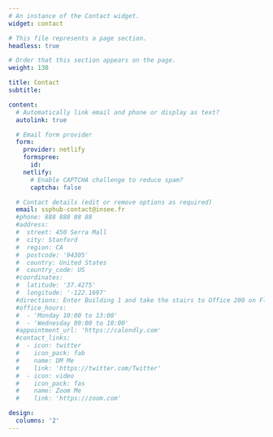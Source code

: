 ```yaml
---
# An instance of the Contact widget.
widget: contact

# This file represents a page section.
headless: true

# Order that this section appears on the page.
weight: 130

title: Contact
subtitle:

content:
  # Automatically link email and phone or display as text?
  autolink: true

  # Email form provider
  form:
    provider: netlify
    formspree:
      id:
    netlify:
      # Enable CAPTCHA challenge to reduce spam?
      captcha: false

  # Contact details (edit or remove options as required)
  email: ssphub-contact@insee.fr
  #phone: 888 888 88 88
  #address:
  #  street: 450 Serra Mall
  #  city: Stanford
  #  region: CA
  #  postcode: '94305'
  #  country: United States
  #  country_code: US
  #coordinates:
  #  latitude: '37.4275'
  #  longitude: '-122.1697'
  #directions: Enter Building 1 and take the stairs to Office 200 on Floor 2
  #office_hours:
  #  - 'Monday 10:00 to 13:00'
  #  - 'Wednesday 09:00 to 10:00'
  #appointment_url: 'https://calendly.com'
  #contact_links:
  #  - icon: twitter
  #    icon_pack: fab
  #    name: DM Me
  #    link: 'https://twitter.com/Twitter'
  #  - icon: video
  #    icon_pack: fas
  #    name: Zoom Me
  #    link: 'https://zoom.com'

design:
  columns: '2'
---
```

